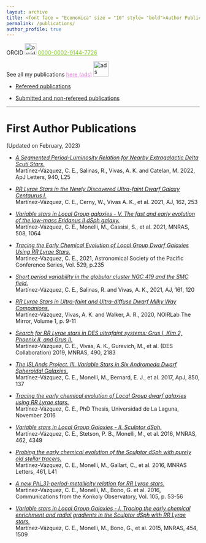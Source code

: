 ```yaml
---
layout: archive
title: <font face = "Economica" size = "10" style= "bold">Author Publications</font>
permalink: /publications/
author_profile: true
---
```

ORCID <img src="https://orcid.org/assets/vectors/orcid.logo.icon.svg" alt="orcid" width="30"/> <a href="https://orcid.org/0000-0002-9144-7726" style="color:#84CC27">0000-0002-9144-7726</a>

See all my publications <a href="https://ui.adsabs.harvard.edu/search/q=%20%20author%3A%22Mart%C3%ADnez-V%C3%A1zquez%2C%20C.%20E.%22&sort=date%20desc%2C%20bibcode%20desc&p_=0" style="color:#D881D4"> here (ads)</a>  <img src="https://ui.adsabs.harvard.edu/styles/img/transparent_logo.svg" alt="ads" width="40"/>

<ul>
  <li> <p> <a href="https://ui.adsabs.harvard.edu/search/filter_property_fq_property=AND&filter_property_fq_property=property%3A%22refereed%22&fq=%7B!type%3Daqp%20v%3D%24fq_property%7D&fq_property=(property%3A%22refereed%22)&q=%20%20author%3A%22Mart%C3%ADnez-V%C3%A1zquez%2C%20C.%20E.%22&sort=date%20desc%2C%20bibcode%20desc&p_=0"> Refereed publications </a> </p> </li> 
 
  <li> <p> <a href="https://ui.adsabs.harvard.edu/search/filter_property_fq_property=AND&filter_property_fq_property=property%3A%22notrefereed%22&fq=%7B!type%3Daqp%20v%3D%24fq_property%7D&fq_property=(property%3A%22notrefereed%22)&q=%20%20author%3A%22Mart%C3%ADnez-V%C3%A1zquez%2C%20C.%20E.%22&sort=date%20desc%2C%20bibcode%20desc&p_=0"> Submitted and non-refereed publications </a> </p> </li> 
</ul>


<!--
<h1>First Author Publications</h1>
{% if author.googlescholar %}
  You can also find my articles on <u><a href="{{author.googlescholar}}">my Google Scholar profile</a>.</u>
{% endif %}
{% include base_path %}
{% for post in site.publications reversed %}
  {% include archive-single.html %}
{% endfor %}
-->

---

First Author Publications
=========================

(Updated on February, 2023)

* [*A Segmented Period-Luminosity Relation for Nearby Extragalactic Delta Scuti Stars.*](https://ui.adsabs.harvard.edu/abs/2022ApJ...940L..25M/abstract)
<br>Martínez-Vázquez, C. E., Salinas, R., Vivas, A. K. and Catelan, M. 2022, ApJ Letters, 940, L25

* [*RR Lyrae Stars in the Newly Discovered Ultra-faint Dwarf Galaxy Centaurus I.*](https://ui.adsabs.harvard.edu/abs/2021AJ....162..253M/abstract)
<br>Martínez-Vázquez, C. E., Cerny, W., Vivas A. K., et al. 2021, AJ, 162, 253

* [*Variable stars in Local Group galaxies - V. The fast and early evolution of the low-mass Eridanus II dSph galaxy.*](https://ui.adsabs.harvard.edu/abs/2021MNRAS.508.1064M/abstract)
<br>Martínez-Vázquez, C. E., Monelli, M., Cassisi, S., et al. 2021, MNRAS, 508, 1064

* [*Tracing the Early Chemical Evolution of Local Group Dwarf Galaxies Using RR Lyrae Stars.*](https://ui.adsabs.harvard.edu/abs/2021ASPC..529..235M/abstract)
<br>Martinez-Vazquez, C. E., 2021, Astronomical Society of the Pacific Conference Series, Vol. 529, p.235

* [*Short period variability in the globular cluster NGC 419 and the SMC field.*](https://ui.adsabs.harvard.edu/abs/2021AJ....161..120M/abstract)
<br>Martínez-Vázquez, C. E., Salinas, R. and Vivas, A. K., 2021, AJ, 161, 120

* [*RR Lyrae Stars in Ultra-faint and Ultra-diffuse Dwarf Milky Way Companions.*](https://ui.adsabs.harvard.edu/abs/2020Mirro...1....9M/abstract)
<br>Martínez-Vázquez, Vivas, A. K. and Walker, A. R., 2020, NOIRLab The Mirror, Volume 1, p. 9-11

* [*Search for RR Lyrae stars in DES ultrafaint systems: Grus I, Kim 2, Phoenix II, and Grus II.*](https://ui.adsabs.harvard.edu/abs/2019MNRAS.490.2183M/abstract)
<br>Martínez-Vázquez, C. E., Vivas, A. K., Gurevich, M., et al. (DES Collaboration) 2019, MNRAS, 490, 2183

* [*The ISLAnds Project. III. Variable Stars in Six Andromeda Dwarf Spheroidal Galaxies.*](https://ui.adsabs.harvard.edu/abs/2017ApJ...850..137M/abstract)
<br>Martínez-Vázquez, C. E., Monelli, M., Bernard, E. J., et al. 2017, ApJ, 850, 137

* [*Tracing the early chemical evolution of Local Group dwarf galaxies using RR Lyrae stars.*](https://ui.adsabs.harvard.edu/abs/2016PhDT.......483M/abstract)
<br>Martínez-Vázquez, C. E., PhD Thesis, Universidad de La Laguna, November 2016

* [*Variable stars in Local Group Galaxies - II. Sculptor dSph.*](https://ui.adsabs.harvard.edu/abs/2016MNRAS.462.4349M/abstract)
<br>Martínez-Vázquez, C. E., Stetson, P. B., Monelli, M., et al. 2016, MNRAS, 462, 4349

* [*Probing the early chemical evolution of the Sculptor dSph with purely old stellar tracers.*](https://ui.adsabs.harvard.edu/abs/2016MNRAS.461L..41M/abstract)
<br>Martínez-Vázquez, C. E., Monelli, M., Gallart, C., et al. 2016, MNRAS Letters, 461, L41

* [*A new Phi_31-period-metallicity relation for RR Lyrae stars.*](https://ui.adsabs.harvard.edu/abs/2016CoKon.105...53M/abstract)
<br>Martinez-Vazquez, C. E., Monelli, M., Bono, G. et al. 2016, Communications from the Konkoly Observatory, Vol. 105, p. 53-56

* [*Variable stars in Local Group Galaxies - I. Tracing the early chemical enrichment and radial gradients in the Sculptor dSph with RR Lyrae stars.*](https://ui.adsabs.harvard.edu/abs/2015MNRAS.454.1509M/abstract)
<br>Martínez-Vázquez, C. E., Monelli, M., Bono, G., et al. 2015, MNRAS, 454, 1509



